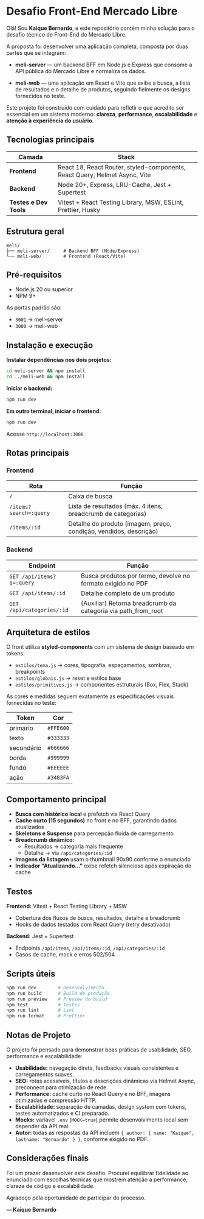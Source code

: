 # Desafio Front-End Mercado Libre

Olá! Sou **Kaique Bernardo**, e este repositório contém minha solução para o desafio técnico de Front-End do Mercado Libre.

A proposta foi desenvolver uma aplicação completa, composta por duas partes que se integram:

- **meli-server** — um backend BFF em Node.js e Express que consome a API pública do Mercado Libre e normaliza os dados.

- **meli-web** — uma aplicação em React e Vite que exibe a busca, a lista de resultados e o detalhe de produtos, seguindo fielmente os designs fornecidos no teste.

Este projeto foi construído com cuidado para refletir o que acredito ser essencial em um sistema moderno: **clareza**, **performance**, **escalabilidade** e **atenção à experiência do usuário**.

## Tecnologias principais

| Camada | Stack |
|--------|-------|
| **Frontend** | React 18, React Router, styled-components, React Query, Helmet Async, Vite |
| **Backend** | Node 20+, Express, LRU-Cache, Jest + Supertest |
| **Testes e Dev Tools** | Vitest + React Testing Library, MSW, ESLint, Prettier, Husky |

## Estrutura geral

```
meli/
├── meli-server/     # Backend BFF (Node/Express)
└── meli-web/        # Frontend (React/Vite)
```

## Pré-requisitos

- Node.js 20 ou superior
- NPM 9+

As portas padrão são:

- `3001` → meli-server
- `3000` → meli-web

## Instalação e execução

**Instalar dependências nos dois projetos:**

```bash
cd meli-server && npm install
cd ../meli-web && npm install
```

**Iniciar o backend:**

```bash
npm run dev
```

**Em outro terminal, iniciar o frontend:**

```bash
npm run dev
```

Acesse `http://localhost:3000`

## Rotas principais

### Frontend

| Rota | Função |
|------|--------|
| `/` | Caixa de busca |
| `/items?search=:query` | Lista de resultados (máx. 4 itens, breadcrumb de categorias) |
| `/items/:id` | Detalhe do produto (imagem, preço, condição, vendidos, descrição) |

### Backend

| Endpoint | Função |
|----------|--------|
| `GET /api/items?q=:query` | Busca produtos por termo, devolve no formato exigido no PDF |
| `GET /api/items/:id` | Detalhe completo de um produto |
| `GET /api/categories/:id` | (Auxiliar) Retorna breadcrumb da categoria via path_from_root |

## Arquitetura de estilos

O front utiliza **styled-components** com um sistema de design baseado em tokens:

- `estilos/tema.js` → cores, tipografia, espaçamentos, sombras, breakpoints
- `estilos/globais.js` → reset e estilos base
- `estilos/primitivos.js` → componentes estruturais (Box, Flex, Stack)

As cores e medidas seguem exatamente as especificações visuais fornecidas no teste:

| Token | Cor |
|-------|-----|
| primário | `#FFE600` |
| texto | `#333333` |
| secundário | `#666666` |
| borda | `#999999` |
| fundo | `#EEEEEE` |
| ação | `#3483FA` |

## Comportamento principal

- **Busca com histórico local** e prefetch via React Query
- **Cache curto (15 segundos)** no front e no BFF, garantindo dados atualizados
- **Skeletons e Suspense** para percepção fluida de carregamento
- **Breadcrumb dinâmico:**
  - Resultados → categoria mais frequente
  - Detalhe → via `/api/categories/:id`
- **Imagens da listagem** usam o thumbnail 90x90 conforme o enunciado
- **Indicador "Atualizando…"** exibe refetch silencioso após expiração do cache

## Testes

**Frontend:** Vitest + React Testing Library + MSW

- Cobertura dos fluxos de busca, resultados, detalhe e breadcrumb
- Hooks de dados testados com React Query (retry desativado)

**Backend:** Jest + Supertest

- Endpoints `/api/items`, `/api/items/:id`, `/api/categories/:id`
- Casos de cache, mock e erros 502/504

## Scripts úteis

```bash
npm run dev        # Desenvolvimento
npm run build      # Build de produção
npm run preview    # Preview do build
npm test           # Testes
npm run lint       # Lint
npm run format     # Prettier
```

## Notas de Projeto

O projeto foi pensado para demonstrar boas práticas de usabilidade, SEO, performance e escalabilidade:

- **Usabilidade:** navegação direta, feedbacks visuais consistentes e carregamentos suaves.
- **SEO:** rotas acessíveis, títulos e descrições dinâmicas via Helmet Async, preconnect para otimização de rede.
- **Performance:** cache curto no React Query e no BFF, imagens otimizadas e compressão HTTP.
- **Escalabilidade:** separação de camadas, design system com tokens, testes automatizados e CI preparado.
- **Mocks:** variável `.env` (`MOCK=true`) permite desenvolvimento local sem depender da API real.
- **Autor:** todas as respostas da API incluem `{ author: { name: "Kaique", lastname: "Bernardo" } }`, conforme exigido no PDF.

## Considerações finais

Foi um prazer desenvolver este desafio.
Procurei equilibrar fidelidade ao enunciado com escolhas técnicas que mostrem atenção a performance, clareza de código e escalabilidade.

Agradeço pela oportunidade de participar do processo.

**— Kaique Bernardo**

